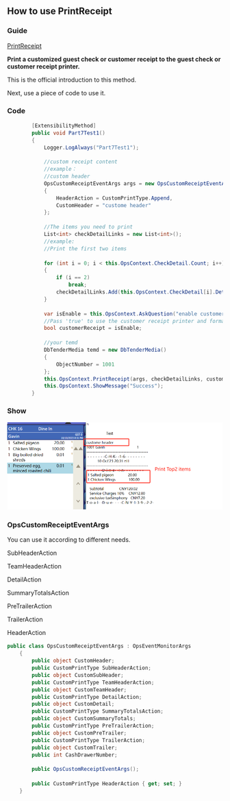 ## How to use PrintReceipt

### Guide

[PrintReceipt](https://docs.oracle.com/cd/E91245_01/api/html/c8f36a9f-0ca8-42ea-152f-a1112a694996.htm)

**Print a customized guest check or customer receipt to the guest check or customer receipt printer.**

This is the official introduction to this method.

Next, use a piece of code to use it.

### Code

```c#
        [ExtensibilityMethod]
        public void Part7Test1()
        {
            Logger.LogAlways("Part7Test1");

            //custom receipt content
            //example：
            //custom header
            OpsCustomReceiptEventArgs args = new OpsCustomReceiptEventArgs()
            {
                HeaderAction = CustomPrintType.Append,
                CustomHeader = "custome header"
            };

            //The items you need to print
            List<int> checkDetailLinks = new List<int>();
            //example:
            //Print the first two items

            for (int i = 0; i < this.OpsContext.CheckDetail.Count; i++)
            {
                if (i == 2)
                    break;
                checkDetailLinks.Add(this.OpsContext.CheckDetail[i].DetailLink);
            }

            var isEnable = this.OpsContext.AskQuestion("enable customerReceipt");
            //Pass 'true' to use the customer receipt printer and format. If set to 'false', the guest check printer is used
            bool customerReceipt = isEnable;

            //your temd
            DbTenderMedia temd = new DbTenderMedia()
            {
                ObjectNumber = 1001
            };
            this.OpsContext.PrintReceipt(args, checkDetailLinks, customerReceipt, temd);
            this.OpsContext.ShowMessage("Success");
        }
```

### Show



![image-20231010203423451](./images/image-20231010203423451.png)





### OpsCustomReceiptEventArgs

You can use it according to different needs.

SubHeaderAction

TeamHeaderAction

DetailAction

SummaryTotalsAction

PreTrailerAction

TrailerAction

HeaderAction

```c#
public class OpsCustomReceiptEventArgs : OpsEventMonitorArgs
    {
        public object CustomHeader;
        public CustomPrintType SubHeaderAction;
        public object CustomSubHeader;
        public CustomPrintType TeamHeaderAction;
        public object CustomTeamHeader;
        public CustomPrintType DetailAction;
        public object CustomDetail;
        public CustomPrintType SummaryTotalsAction;
        public object CustomSummaryTotals;
        public CustomPrintType PreTrailerAction;
        public object CustomPreTrailer;
        public CustomPrintType TrailerAction;
        public object CustomTrailer;
        public int CashDrawerNumber;

        public OpsCustomReceiptEventArgs();

        public CustomPrintType HeaderAction { get; set; }
    }
```

